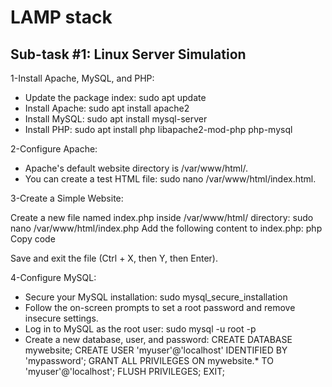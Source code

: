 # LAMP stack 

## Sub-task #1: Linux Server Simulation
1-Install Apache, MySQL, and PHP:

- Update the package index: sudo apt update
- Install Apache: sudo apt install apache2
- Install MySQL: sudo apt install mysql-server
- Install PHP: sudo apt install php libapache2-mod-php php-mysql

2-Configure Apache:

- Apache's default website directory is /var/www/html/.
- You can create a test HTML file: sudo nano /var/www/html/index.html.

3-Create a Simple Website:

Create a new file named index.php inside /var/www/html/ directory:
sudo nano /var/www/html/index.php
Add the following content to index.php:
php
Copy code
<?php
echo "Hello World!";
?>
Save and exit the file (Ctrl + X, then Y, then Enter).

4-Configure MySQL:

- Secure your MySQL installation:
sudo mysql_secure_installation
- Follow the on-screen prompts to set a root password and remove insecure settings.
- Log in to MySQL as the root user:
sudo mysql -u root -p
- Create a new database, user, and password:
CREATE DATABASE mywebsite;
CREATE USER 'myuser'@'localhost' IDENTIFIED BY 'mypassword';
GRANT ALL PRIVILEGES ON mywebsite.* TO 'myuser'@'localhost';
FLUSH PRIVILEGES;
EXIT;
